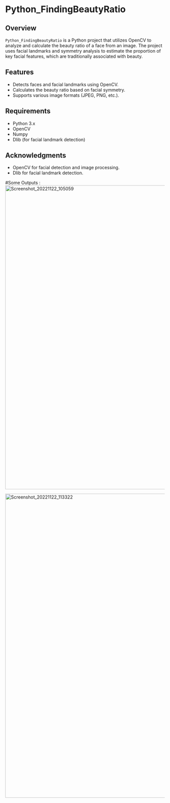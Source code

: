 
# Python_FindingBeautyRatio

## Overview
`Python_FindingBeautyRatio` is a Python project that utilizes OpenCV to analyze and calculate the beauty ratio of a face from an image. The project uses facial landmarks and symmetry analysis to estimate the proportion of key facial features, which are traditionally associated with beauty.

## Features
- Detects faces and facial landmarks using OpenCV.
- Calculates the beauty ratio based on facial symmetry.
- Supports various image formats (JPEG, PNG, etc.).

## Requirements
- Python 3.x
- OpenCV
- Numpy
- Dlib (for facial landmark detection)

## Acknowledgments
- OpenCV for facial detection and image processing.
- Dlib for facial landmark detection.

#Some Outputs : 
<img width="960" alt="Screenshot_20221122_105059" src="https://github.com/user-attachments/assets/17fa8c93-a818-45f4-bc5d-bfd0cb0c5c57" />

<img width="960" alt="Screenshot_20221122_113322" src="https://github.com/user-attachments/assets/a53e6242-636e-46db-9d8b-d16676fbdc8d" />

